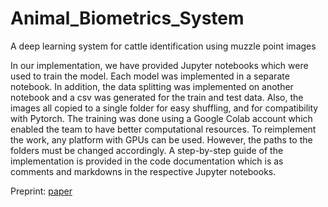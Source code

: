 # Animal_Biometrics_System
A deep learning system for cattle identification using muzzle point images

In our implementation, we have provided Jupyter notebooks which were used to train the model. Each model was implemented in a separate notebook. In addition, the data splitting was implemented on another notebook and a csv was generated for the train and test data. Also, the images all copied to a single folder for easy shuffling, and for compatibility with Pytorch.
The training was done using a Google Colab account which enabled the team to have better computational resources. To reimplement the work, any platform with GPUs can be used. However, the paths to the folders must be changed accordingly.
A step-by-step guide of the implementation is provided in the code documentation which is as comments and markdowns in the respective Jupyter notebooks.

Preprint: [paper](https://arxiv.org/abs/2311.08148)
